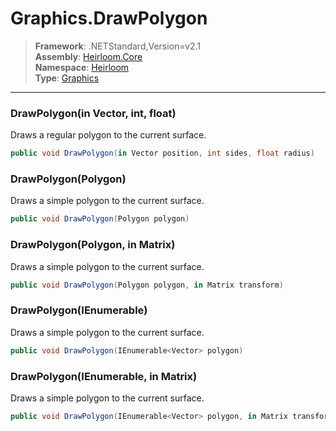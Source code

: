 # Graphics.DrawPolygon

> **Framework**: .NETStandard,Version=v2.1  
> **Assembly**: [Heirloom.Core][0]  
> **Namespace**: [Heirloom][0]  
> **Type**: [Graphics][1]  

--------------------------------------------------------------------------------

### DrawPolygon(in Vector, int, float)

Draws a regular polygon to the current surface.

```cs
public void DrawPolygon(in Vector position, int sides, float radius)
```

### DrawPolygon(Polygon)

Draws a simple polygon to the current surface.

```cs
public void DrawPolygon(Polygon polygon)
```

### DrawPolygon(Polygon, in Matrix)

Draws a simple polygon to the current surface.

```cs
public void DrawPolygon(Polygon polygon, in Matrix transform)
```

### DrawPolygon(IEnumerable<Vector>)

Draws a simple polygon to the current surface.

```cs
public void DrawPolygon(IEnumerable<Vector> polygon)
```

### DrawPolygon(IEnumerable<Vector>, in Matrix)

Draws a simple polygon to the current surface.

```cs
public void DrawPolygon(IEnumerable<Vector> polygon, in Matrix transform)
```

[0]: ..\Heirloom.Core.md
[1]: Heirloom.Graphics.md
